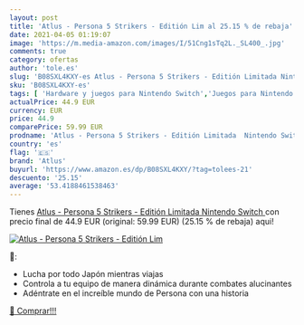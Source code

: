 ```yaml
---
layout: post
title: 'Atlus - Persona 5 Strikers - Editión Lim al 25.15 % de rebaja'
date: 2021-04-05 01:19:07
image: 'https://m.media-amazon.com/images/I/51Cng1sTq2L._SL400_.jpg'
comments: true
category: ofertas
author: 'tole.es'
slug: 'B08SXL4KXY-es Atlus - Persona 5 Strikers - Editión Limitada Nintendo Switch'
sku: 'B08SXL4KXY-es'
tags: [ 'Hardware y juegos para Nintendo Switch','Juegos para Nintendo Switch','Videojuegos','atlus','nintendo', ]
actualPrice: 44.9 EUR
currency: EUR
price: 44.9
comparePrice: 59.99 EUR
prodname: 'Atlus - Persona 5 Strikers - Editión Limitada  Nintendo Switch '
country: 'es'
flag: '🇪🇸'
brand: 'Atlus'
buyurl: 'https://www.amazon.es/dp/B08SXL4KXY/?tag=tolees-21'
descuento: '25.15'
average: '53.4188461538463'
---
```


Tienes [Atlus - Persona 5 Strikers - Editión Limitada  Nintendo Switch ](https://www.amazon.es/dp/B08SXL4KXY/?tag=tolees-21) con precio final de  44.9 EUR (original: 59.99 EUR) (25.15 %  de rebaja) aqui!

[![Atlus - Persona 5 Strikers - Editión Lim](https://m.media-amazon.com/images/I/51Cng1sTq2L._SL400_.jpg)](https://www.amazon.es/dp/B08SXL4KXY/?tag=tolees-21)

🔎:

- Lucha por todo Japón mientras viajas
- Controla a tu equipo de manera dinámica durante combates alucinantes
- Adéntrate en el increíble mundo de Persona con una historia

[🛒 Comprar!!!](https://www.amazon.es/dp/B08SXL4KXY/?tag=tolees-21)
